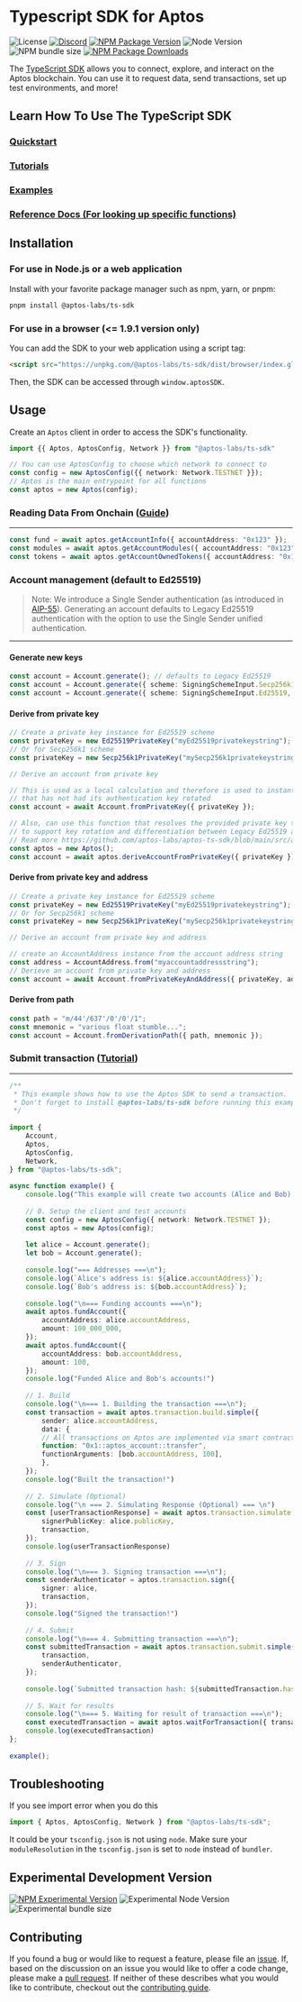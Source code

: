 # Typescript SDK for Aptos

![License][github-license]
[![Discord][discord-image]][discord-url]
[![NPM Package Version][npm-image-version]][npm-url]
![Node Version](https://img.shields.io/node/v/%40aptos-labs%2Fts-sdk)
![NPM bundle size](https://img.shields.io/bundlephobia/min/%40aptos-labs/ts-sdk)
[![NPM Package Downloads][npm-image-downloads]][npm-url]

The [TypeScript SDK](https://www.npmjs.com/package/@aptos-labs/ts-sdk) allows you to connect, explore, and interact on the Aptos blockchain. You can use it to request data, send transactions, set up test environments, and more!

## Learn How To Use The TypeScript SDK
### [Quickstart](https://aptos.dev/en/build/sdks/ts-sdk/quickstart)
### [Tutorials](https://aptos.dev/en/build/sdks/ts-sdk)
### [Examples](./examples)
### [Reference Docs (For looking up specific functions)](https://aptos-labs.github.io/aptos-ts-sdk/)


## Installation

### For use in Node.js or a web application

Install with your favorite package manager such as npm, yarn, or pnpm:

```bash
pnpm install @aptos-labs/ts-sdk
```

### For use in a browser (<= 1.9.1 version only)

You can add the SDK to your web application using a script tag:

```html
<script src="https://unpkg.com/@aptos-labs/ts-sdk/dist/browser/index.global.js" />
```

Then, the SDK can be accessed through `window.aptosSDK`.

## Usage

Create an `Aptos` client in order to access the SDK's functionality.

```ts
import {{ Aptos, AptosConfig, Network }} from "@aptos-labs/ts-sdk"

// You can use AptosConfig to choose which network to connect to
const config = new AptosConfig({{ network: Network.TESTNET }});
// Aptos is the main entrypoint for all functions
const aptos = new Aptos(config);
```

### Reading Data From Onchain ([Guide](https://aptos.dev/en/build/sdks/ts-sdk/fetch-data-via-sdk))

---

```ts
const fund = await aptos.getAccountInfo({ accountAddress: "0x123" });
const modules = await aptos.getAccountModules({ accountAddress: "0x123" });
const tokens = await aptos.getAccountOwnedTokens({ accountAddress: "0x123" });
```

### Account management (default to Ed25519)

> Note: We introduce a Single Sender authentication (as introduced in [AIP-55](https://github.com/aptos-foundation/AIPs/pull/263)). Generating an account defaults to Legacy Ed25519 authentication with the option to use the Single Sender unified authentication.

---

#### Generate new keys

```ts
const account = Account.generate(); // defaults to Legacy Ed25519
const account = Account.generate({ scheme: SigningSchemeInput.Secp256k1Ecdsa }); // Single Sender Secp256k1
const account = Account.generate({ scheme: SigningSchemeInput.Ed25519, legacy: false }); // Single Sender Ed25519
```

#### Derive from private key

```ts
// Create a private key instance for Ed25519 scheme
const privateKey = new Ed25519PrivateKey("myEd25519privatekeystring");
// Or for Secp256k1 scheme
const privateKey = new Secp256k1PrivateKey("mySecp256k1privatekeystring");

// Derive an account from private key

// This is used as a local calculation and therefore is used to instantiate an `Account`
// that has not had its authentication key rotated
const account = await Account.fromPrivateKey({ privateKey });

// Also, can use this function that resolves the provided private key type and derives the public key from it
// to support key rotation and differentiation between Legacy Ed25519 and Unified authentications
// Read more https://github.com/aptos-labs/aptos-ts-sdk/blob/main/src/api/account.ts#L364
const aptos = new Aptos();
const account = await aptos.deriveAccountFromPrivateKey({ privateKey });
```

#### Derive from private key and address

```ts
// Create a private key instance for Ed25519 scheme
const privateKey = new Ed25519PrivateKey("myEd25519privatekeystring");
// Or for Secp256k1 scheme
const privateKey = new Secp256k1PrivateKey("mySecp256k1privatekeystring");

// Derive an account from private key and address

// create an AccountAddress instance from the account address string
const address = AccountAddress.from("myaccountaddressstring");
// Derieve an account from private key and address
const account = await Account.fromPrivateKeyAndAddress({ privateKey, address });
```

#### Derive from path

```ts
const path = "m/44'/637'/0'/0'/1";
const mnemonic = "various float stumble...";
const account = Account.fromDerivationPath({ path, mnemonic });
```

### Submit transaction ([Tutorial](https://aptos.dev/en/build/sdks/ts-sdk/building-transactions))

---

```ts
/**
 * This example shows how to use the Aptos SDK to send a transaction.
 * Don't forget to install @aptos-labs/ts-sdk before running this example!
 */
 
import {
    Account,
    Aptos,
    AptosConfig,
    Network,
} from "@aptos-labs/ts-sdk";
 
async function example() {
    console.log("This example will create two accounts (Alice and Bob) and send a transaction transfering APT to Bob's account.");
 
    // 0. Setup the client and test accounts
    const config = new AptosConfig({ network: Network.TESTNET });
    const aptos = new Aptos(config);
 
    let alice = Account.generate();
    let bob = Account.generate();
 
    console.log("=== Addresses ===\n");
    console.log(`Alice's address is: ${alice.accountAddress}`);
    console.log(`Bob's address is: ${bob.accountAddress}`);
 
    console.log("\n=== Funding accounts ===\n");
    await aptos.fundAccount({
        accountAddress: alice.accountAddress,
        amount: 100_000_000,
    });  
    await aptos.fundAccount({
        accountAddress: bob.accountAddress,
        amount: 100,
    });
    console.log("Funded Alice and Bob's accounts!")
 
    // 1. Build
    console.log("\n=== 1. Building the transaction ===\n");
    const transaction = await aptos.transaction.build.simple({
        sender: alice.accountAddress,
        data: {
        // All transactions on Aptos are implemented via smart contracts.
        function: "0x1::aptos_account::transfer",
        functionArguments: [bob.accountAddress, 100],
        },
    });
    console.log("Built the transaction!")
 
    // 2. Simulate (Optional)
    console.log("\n === 2. Simulating Response (Optional) === \n")
    const [userTransactionResponse] = await aptos.transaction.simulate.simple({
        signerPublicKey: alice.publicKey,
        transaction,
    });
    console.log(userTransactionResponse)
 
    // 3. Sign
    console.log("\n=== 3. Signing transaction ===\n");
    const senderAuthenticator = aptos.transaction.sign({
        signer: alice,
        transaction,
    });
    console.log("Signed the transaction!")
 
    // 4. Submit
    console.log("\n=== 4. Submitting transaction ===\n");
    const submittedTransaction = await aptos.transaction.submit.simple({
        transaction,
        senderAuthenticator,
    });
 
    console.log(`Submitted transaction hash: ${submittedTransaction.hash}`);
 
    // 5. Wait for results
    console.log("\n=== 5. Waiting for result of transaction ===\n");
    const executedTransaction = await aptos.waitForTransaction({ transactionHash: submittedTransaction.hash });
    console.log(executedTransaction)
};
 
example();
```

## Troubleshooting

If you see import error when you do this

```typescript
import { Aptos, AptosConfig, Network } from "@aptos-labs/ts-sdk";
```

It could be your `tsconfig.json` is not using `node`. Make sure your `moduleResolution` in the `tsconfig.json` is set to `node` instead of `bundler`.

## Experimental Development Version

[![NPM Experimental Version](https://img.shields.io/npm/v/%40aptos-labs/ts-sdk/experimental)][experimental-url]
![Experimental Node Version](https://img.shields.io/node/v/%40aptos-labs%2Fts-sdk/experimental)
![Experimental bundle size](https://img.shields.io/bundlephobia/min/%40aptos-labs/ts-sdk/experimental)

## Contributing

If you found a bug or would like to request a feature, please file an [issue](https://github.com/aptos-labs/aptos-ts-sdk/issues/new/choose).
If, based on the discussion on an issue you would like to offer a code change, please make a [pull request](https://github.com/aptos-labs/aptos-ts-sdk/CONTRIBUTING.md).
If neither of these describes what you would like to contribute, checkout out the [contributing guide](https://github.com/aptos-labs/aptos-ts-sdk/CONTRIBUTING.md).

[npm-image-version]: https://img.shields.io/npm/v/%40aptos-labs%2Fts-sdk.svg
[npm-image-downloads]: https://img.shields.io/npm/dm/%40aptos-labs%2Fts-sdk.svg
[npm-url]: https://npmjs.org/package/@aptos-labs/ts-sdk
[experimental-url]: https://www.npmjs.com/package/@aptos-labs/ts-sdk/v/experimental
[discord-image]: https://img.shields.io/discord/945856774056083548?label=Discord&logo=discord&style=flat~~~~
[discord-url]: https://discord.gg/aptosnetwork
[github-license]: https://img.shields.io/github/license/aptos-labs/aptos-ts-sdk
[discord-url]: https://discord.gg/aptosnetwork
